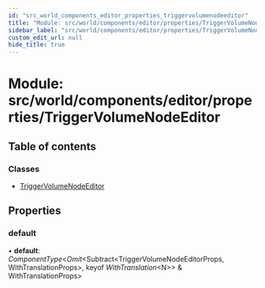 ```yaml
---
id: "src_world_components_editor_properties_triggervolumenodeeditor"
title: "Module: src/world/components/editor/properties/TriggerVolumeNodeEditor"
sidebar_label: "src/world/components/editor/properties/TriggerVolumeNodeEditor"
custom_edit_url: null
hide_title: true
---
```


# Module: src/world/components/editor/properties/TriggerVolumeNodeEditor

## Table of contents

### Classes

- [TriggerVolumeNodeEditor](../classes/src_world_components_editor_properties_triggervolumenodeeditor.triggervolumenodeeditor.md)

## Properties

### default

• **default**: *ComponentType*<*Omit*<Subtract<TriggerVolumeNodeEditorProps, WithTranslationProps\>, keyof *WithTranslation*<N\>\> & WithTranslationProps\>
